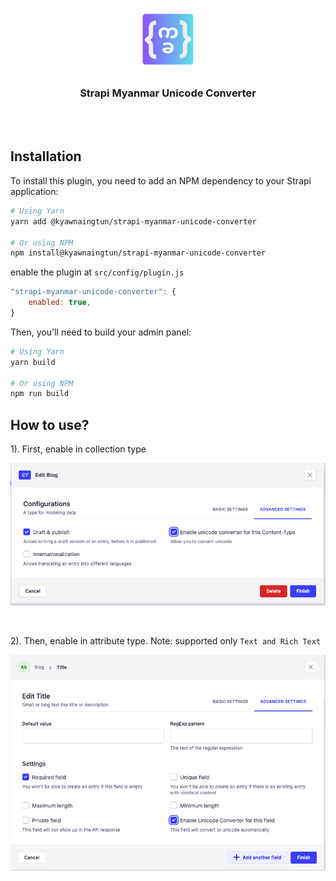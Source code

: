 <p align="center">
  <a href="https://github.com/KyawNaingTun/strapi-myanmar-unicode-converter">
    <img src="https://raw.githubusercontent.com/KyawNaingTun/strapi-myanmar-unicode-converter/master/screenshots/logo.png" width="100px" alt="Strapi Myanmar Unicode Converter logo" />
  </a>
</p>

<h3 align="center">Strapi Myanmar Unicode Converter</h3>
<br><br>

## Installation
To install this plugin, you need to add an NPM dependency to your Strapi application:

```sh
# Using Yarn
yarn add @kyawnaingtun/strapi-myanmar-unicode-converter

# Or using NPM
npm install@kyawnaingtun/strapi-myanmar-unicode-converter
```

enable the plugin at ```src/config/plugin.js```

```javascript
"strapi-myanmar-unicode-converter": {
    enabled: true,
}
```

Then, you'll need to build your admin panel:

```sh
# Using Yarn
yarn build

# Or using NPM
npm run build
```

## How to use?

1). First, enable in collection type 

<p align="center">
  <a href="https://github.com/KyawNaingTun/strapi-myanmar-unicode-converter">
    <img src="https://raw.githubusercontent.com/KyawNaingTun/strapi-myanmar-unicode-converter/master/screenshots/collection-enable.png" alt="Enable in collection type" />
  </a>
</p>

<br>

2). Then, enable in attribute type. Note: supported only ```Text and Rich Text```

<p align="center">
  <a href="https://github.com/KyawNaingTun/strapi-myanmar-unicode-converter">
    <img src="https://raw.githubusercontent.com/KyawNaingTun/strapi-myanmar-unicode-converter/master/screenshots/attribute-enable.png" alt="Enable in attribute type" />
  </a>
</p>

<br>